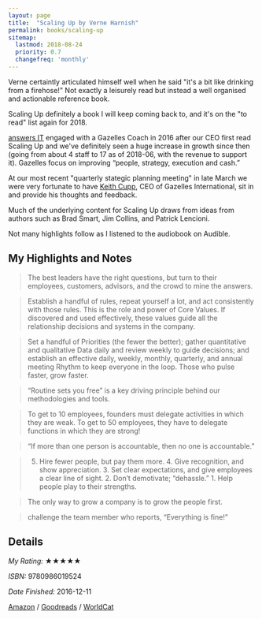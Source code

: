 ```yaml
---
layout: page
title:  "Scaling Up by Verne Harnish"
permalink: books/scaling-up
sitemap:
  lastmod: 2018-08-24
  priority: 0.7
  changefreq: 'monthly'
---
```

Verne certaintly articulated himself well when he said "it's a bit like drinking from a firehose!" Not exactly a leisurely read but instead a well organised and actionable reference book.

Scaling Up definitely a book I will keep coming back to, and it's on the "to read" list again for 2018.

[answers IT](https://answersit.com.au) engaged with a Gazelles Coach in 2016 after our CEO first read Scaling Up and we've definitely seen a huge increase in growth since then (going from about 4 staff to 17 as of 2018-06, with the revenue to support it).  Gazelles focus on improving “people, strategy, execution and cash.”

At our most recent "quarterly stategic planning meeting" in late March we were very fortunate to have [Keith Cupp](https://www.linkedin.com/in/gazelles/), CEO of Gazelles International, sit in and provide his thoughts and feedback. 

Much of the underlying content for Scaling Up draws from ideas from authors such as Brad Smart, Jim Collins, and Patrick Lencioni.

Not many highlights follow as I listened to the audiobook on Audible.

## My Highlights and Notes

>The best leaders have the right questions, but turn to their employees, customers, advisors, and the crowd to mine the answers.

>Establish a handful of rules, repeat yourself a lot, and act consistently with those rules. This is the role and power of Core Values. If discovered and used effectively, these values guide all the relationship decisions and systems in the company.

>Set a handful of Priorities (the fewer the better); gather quantitative and qualitative Data daily and review weekly to guide decisions; and establish an effective daily, weekly, monthly, quarterly, and annual meeting Rhythm to keep everyone in the loop. Those who pulse faster, grow faster.

>“Routine sets you free” is a key driving principle behind our methodologies and tools.

>To get to 10 employees, founders must delegate activities in which they are weak. To get to 50 employees, they have to delegate functions in which they are strong!

>“If more than one person is accountable, then no one is accountable.”

>5. Hire fewer people, but pay them more. 4. Give recognition, and show appreciation. 3. Set clear expectations, and give employees a clear line of sight. 2. Don’t demotivate; “dehassle.” 1. Help people play to their strengths.

>The only way to grow a company is to grow the people first.

>challenge the team member who reports, “Everything is fine!”

## Details

*My Rating:* ★★★★★

*ISBN:* 9780986019524

*Date Finished:* 2016-12-11

[Amazon](https://www.amazon.com/dp/0986019526) / [Goodreads](https://www.goodreads.com/book/show/22212880) / [WorldCat](http://www.worldcat.org/oclc/913766712)